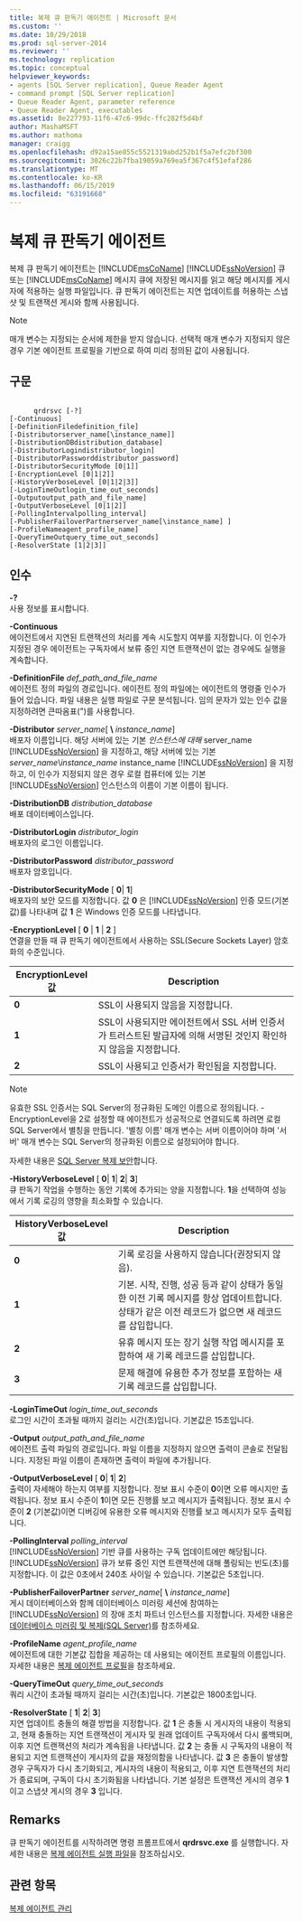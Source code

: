 ```yaml
---
title: 복제 큐 판독기 에이전트 | Microsoft 문서
ms.custom: ''
ms.date: 10/29/2018
ms.prod: sql-server-2014
ms.reviewer: ''
ms.technology: replication
ms.topic: conceptual
helpviewer_keywords:
- agents [SQL Server replication], Queue Reader Agent
- command prompt [SQL Server replication]
- Queue Reader Agent, parameter reference
- Queue Reader Agent, executables
ms.assetid: 8e227793-11f6-47c6-99dc-ffc282f5d4bf
author: MashaMSFT
ms.author: mathoma
manager: craigg
ms.openlocfilehash: d92a15ae855c5521319abd252b1f5a7efc2bf300
ms.sourcegitcommit: 3026c22b7fba19059a769ea5f367c4f51efaf286
ms.translationtype: MT
ms.contentlocale: ko-KR
ms.lasthandoff: 06/15/2019
ms.locfileid: "63191668"
---
```

# <a name="replication-queue-reader-agent"></a>복제 큐 판독기 에이전트
  복제 큐 판독기 에이전트는 [!INCLUDE[msCoName](../../../includes/msconame-md.md)] [!INCLUDE[ssNoVersion](../../../includes/ssnoversion-md.md)] 큐 또는 [!INCLUDE[msCoName](../../../includes/msconame-md.md)] 메시지 큐에 저장된 메시지를 읽고 해당 메시지를 게시자에 적용하는 실행 파일입니다. 큐 판독기 에이전트는 지연 업데이트를 허용하는 스냅샷 및 트랜잭션 게시와 함께 사용됩니다.  
  
> [!NOTE]  
>  매개 변수는 지정되는 순서에 제한을 받지 않습니다. 선택적 매개 변수가 지정되지 않은 경우 기본 에이전트 프로필을 기반으로 하여 미리 정의된 값이 사용됩니다.  
  
## <a name="syntax"></a>구문  
  
```  
  
      qrdrsvc [-?]  
[-Continuous]  
[-DefinitionFiledefinition_file]  
[-Distributorserver_name[\instance_name]]  
[-DistributionDBdistribution_database]  
[-DistributorLogindistributor_login]  
[-DistributorPassworddistributor_password]  
[-DistributorSecurityMode [0|1]]  
[-EncryptionLevel [0|1|2]]  
[-HistoryVerboseLevel [0|1|2|3]]  
[-LoginTimeOutlogin_time_out_seconds]  
[-Outputoutput_path_and_file_name]  
[-OutputVerboseLevel [0|1|2]]  
[-PollingIntervalpolling_interval]  
[-PublisherFailoverPartnerserver_name[\instance_name] ]  
[-ProfileNameagent_profile_name]  
[-QueryTimeOutquery_time_out_seconds]  
[-ResolverState [1|2|3]]  
```  
  
## <a name="arguments"></a>인수  
 **-?**  
 사용 정보를 표시합니다.  
  
 **-Continuous**  
 에이전트에서 지연된 트랜잭션의 처리를 계속 시도할지 여부를 지정합니다. 이 인수가 지정된 경우 에이전트는 구독자에서 보류 중인 지연 트랜잭션이 없는 경우에도 실행을 계속합니다.  
  
 **-DefinitionFile** _def_path_and_file_name_  
 에이전트 정의 파일의 경로입니다. 에이전트 정의 파일에는 에이전트의 명령줄 인수가 들어 있습니다. 파일 내용은 실행 파일로 구문 분석됩니다. 임의 문자가 있는 인수 값을 지정하려면 큰따옴표(")를 사용합니다.  
  
 **-Distributor** _server_name_[ **\\** _instance_name_]  
 배포자 이름입니다. 해당 서버에 있는 기본 *인스턴스에 대해* server_name [!INCLUDE[ssNoVersion](../../../includes/ssnoversion-md.md)] 을 지정하고, 해당 서버에 있는 기본 *server_name*\\*instance_name* instance_name [!INCLUDE[ssNoVersion](../../../includes/ssnoversion-md.md)] 을 지정하고, 이 인수가 지정되지 않은 경우 로컬 컴퓨터에 있는 기본 [!INCLUDE[ssNoVersion](../../../includes/ssnoversion-md.md)] 인스턴스의 이름이 기본 이름이 됩니다.  
  
 **-DistributionDB** _distribution_database_  
 배포 데이터베이스입니다.  
  
 **-DistributorLogin** _distributor_login_  
 배포자의 로그인 이름입니다.  
  
 **-DistributorPassword** _distributor_password_  
 배포자 암호입니다.  
  
 **-DistributorSecurityMode** [ **0**| **1**]  
 배포자의 보안 모드를 지정합니다. 값 **0** 은 [!INCLUDE[ssNoVersion](../../../includes/ssnoversion-md.md)] 인증 모드(기본값)를 나타내며 값 **1** 은 Windows 인증 모드를 나타냅니다.  
  
 **-EncryptionLevel** [ **0** | **1** | **2** ]  
 연결을 만들 때 큐 판독기 에이전트에서 사용하는 SSL(Secure Sockets Layer) 암호화의 수준입니다.  
  
|EncryptionLevel 값|Description|  
|---------------------------|-----------------|  
|**0**|SSL이 사용되지 않음을 지정합니다.|  
|**1**|SSL이 사용되지만 에이전트에서 SSL 서버 인증서가 트러스트된 발급자에 의해 서명된 것인지 확인하지 않음을 지정합니다.|  
|**2**|SSL이 사용되고 인증서가 확인됨을 지정합니다.|  

 > [!NOTE]  
 >  유효한 SSL 인증서는 SQL Server의 정규화된 도메인 이름으로 정의됩니다. -EncryptionLevel을 2로 설정할 때 에이전트가 성공적으로 연결되도록 하려면 로컬 SQL Server에서 별칭을 만듭니다. '별칭 이름' 매개 변수는 서버 이름이어야 하며 '서버' 매개 변수는 SQL Server의 정규화된 이름으로 설정되어야 합니다.
  
 자세한 내용은 [SQL Server 복제 보안](../security/view-and-modify-replication-security-settings.md)합니다.  
  
 **-HistoryVerboseLevel** [ **0**| **1**| **2**| **3**]  
 큐 판독기 작업을 수행하는 동안 기록에 추가되는 양을 지정합니다. **1**을 선택하여 성능에서 기록 로깅의 영향을 최소화할 수 있습니다.  
  
|HistoryVerboseLevel 값|Description|  
|-------------------------------|-----------------|  
|**0**|기록 로깅을 사용하지 않습니다(권장되지 않음).|  
|**1**|기본. 시작, 진행, 성공 등과 같이 상태가 동일한 이전 기록 메시지를 항상 업데이트합니다. 상태가 같은 이전 레코드가 없으면 새 레코드를 삽입합니다.|  
|**2**|유휴 메시지 또는 장기 실행 작업 메시지를 포함하여 새 기록 레코드를 삽입합니다.|  
|**3**|문제 해결에 유용한 추가 정보를 포함하는 새 기록 레코드를 삽입합니다.|  
  
 **-LoginTimeOut** _login_time_out_seconds_  
 로그인 시간이 초과될 때까지 걸리는 시간(초)입니다. 기본값은 15초입니다.  
  
 **-Output** _output_path_and_file_name_  
 에이전트 출력 파일의 경로입니다. 파일 이름을 지정하지 않으면 출력이 콘솔로 전달됩니다. 지정된 파일 이름이 존재하면 출력이 파일에 추가됩니다.  
  
 **-OutputVerboseLevel** [ **0**| **1**| **2**]  
 출력이 자세해야 하는지 여부를 지정합니다. 정보 표시 수준이 **0**이면 오류 메시지만 출력됩니다. 정보 표시 수준이 **1**이면 모든 진행률 보고 메시지가 출력됩니다. 정보 표시 수준이 **2** (기본값)이면 디버깅에 유용한 오류 메시지와 진행률 보고 메시지가 모두 출력됩니다.  
  
 **-PollingInterval** _polling_interval_  
 [!INCLUDE[ssNoVersion](../../../includes/ssnoversion-md.md)] 기반 큐를 사용하는 구독 업데이트에만 해당됩니다. [!INCLUDE[ssNoVersion](../../../includes/ssnoversion-md.md)] 큐가 보류 중인 지연 트랜잭션에 대해 폴링되는 빈도(초)를 지정합니다. 이 값은 0초에서 240초 사이일 수 있습니다. 기본값은 5초입니다.  
  
 **-PublisherFailoverPartner** _server_name_[ **\\** _instance_name_]  
 게시 데이터베이스와 함께 데이터베이스 미러링 세션에 참여하는 [!INCLUDE[ssNoVersion](../../../includes/ssnoversion-md.md)] 의 장애 조치 파트너 인스턴스를 지정합니다. 자세한 내용은 [데이터베이스 미러링 및 복제&#40;SQL Server&#41;](../../../database-engine/database-mirroring/database-mirroring-and-replication-sql-server.md)를 참조하세요.  
  
 **-ProfileName** _agent_profile_name_  
 에이전트에 대한 기본값 집합을 제공하는 데 사용되는 에이전트 프로필의 이름입니다. 자세한 내용은 [복제 에이전트 프로필](replication-agent-profiles.md)을 참조하세요.  
  
 **-QueryTimeOut** _query_time_out_seconds_  
 쿼리 시간이 초과될 때까지 걸리는 시간(초)입니다. 기본값은 1800초입니다.  
  
 **-ResolverState** [ **1**| **2**| **3**]  
 지연 업데이트 충돌의 해결 방법을 지정합니다. 값 **1** 은 충돌 시 게시자의 내용이 적용되고, 현재 충돌하는 지연 트랜잭션이 게시자 및 원래 업데이트 구독자에서 다시 롤백되며, 이후 지연 트랜잭션의 처리가 계속됨을 나타냅니다. 값 **2** 는 충돌 시 구독자의 내용이 적용되고 지연 트랜잭션이 게시자의 값을 재정의함을 나타냅니다. 값 **3** 은 충돌이 발생할 경우 구독자가 다시 초기화되고, 게시자의 내용이 적용되고, 이후 지연 트랜잭션의 처리가 종료되며, 구독이 다시 초기화됨을 나타냅니다. 기본 설정은 트랜잭션 게시의 경우 **1** 이고 스냅샷 게시의 경우 **3** 입니다.  
  
## <a name="remarks"></a>Remarks  
 큐 판독기 에이전트를 시작하려면 명령 프롬프트에서 **qrdrsvc.exe** 를 실행합니다. 자세한 내용은 [복제 에이전트 실행 파일](../concepts/replication-agent-executables-concepts.md)을 참조하십시오.  
  
## <a name="see-also"></a>관련 항목  
 [복제 에이전트 관리](replication-agent-administration.md)  
  
  
